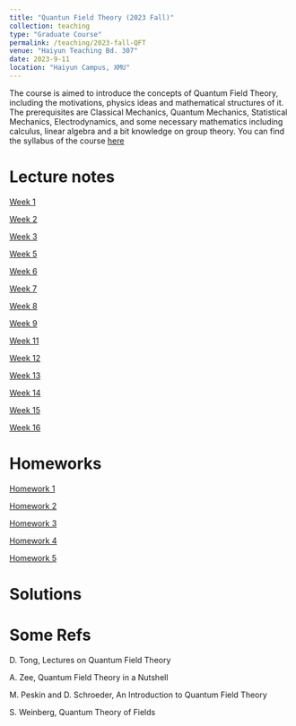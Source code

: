 ```yaml
---
title: "Quantun Field Theory (2023 Fall)"
collection: teaching
type: "Graduate Course"
permalink: /teaching/2023-fall-QFT
venue: "Haiyun Teaching Bd. 307"
date: 2023-9-11
location: "Haiyun Campus, XMU"
---
```


The course is aimed to introduce the concepts of Quantum Field Theory, including the motivations, physics ideas and mathematical structures of it. The prerequisites are Classical Mechanics, Quantum Mechanics, Statistical Mechanics, Electrodynamics, and some necessary mathematics including calculus, linear algebra and a bit knowledge on group theory. You can find the syllabus of the course [here](https://playdaye.github.io/saltyeggache/files/Syllabus.pdf)

Lecture notes
======
[Week 1](https://www.jianguoyun.com/p/DVWVWDsQj6P9CxjcyJoF)

[Week 2](https://www.jianguoyun.com/p/DZiw-bMQj6P9CxjryJoF)

[Week 3](https://www.jianguoyun.com/p/DWKoejcQj6P9CxjM95sFIAA)

[Week 5](https://www.jianguoyun.com/p/DVYTUX8Qj6P9Cxibv50FIAA)

[Week 6](https://www.jianguoyun.com/p/DSIXvL8Qj6P9CxiL0p4FIAA)

[Week 7](https://www.jianguoyun.com/p/DVJhEZsQj6P9Cxi8nKAFIAA)

[Week 8](https://www.jianguoyun.com/p/DRNOTfkQj6P9CxiaxKEFIAA)

[Week 9](https://www.jianguoyun.com/p/DWJhIlYQj6P9Cxj_5MMFIAA)

[Week 11](https://www.jianguoyun.com/p/DSGa9dEQj6P9CxiW5cMFIAA)

[Week 12](https://www.jianguoyun.com/p/Db1tlnsQj6P9CxiX5cMFIAA)

[Week 13](https://www.jianguoyun.com/p/Db2qudwQj6P9CxiZ5cMFIAA)

[Week 14](https://www.jianguoyun.com/p/DWXyCXwQj6P9Cxib5cMFIAA)

[Week 15](https://www.jianguoyun.com/p/DXryR3cQj6P9Cxic5cMFIAA)

[Week 16](https://www.jianguoyun.com/p/DSb0pOwQj6P9Cxie5cMFIAA)















Homeworks
======
[Homework 1](https://playdaye.github.io/saltyeggache/files/HW1.pdf)

[Homework 2](https://playdaye.github.io/saltyeggache/files/HW2.pdf)

[Homework 3](https://playdaye.github.io/saltyeggache/files/HW3.pdf)

[Homework 4](https://playdaye.github.io/saltyeggache/files/HW4.pdf)

[Homework 5](https://playdaye.github.io/saltyeggache/files/HW5.pdf)








Solutions
======
<!--[Solution 1](https://playdaye.github.io/saltyeggache/files/Sol1.pdf)-->

<!--[Solution 2](https://playdaye.github.io/saltyeggache/files/Sol2.pdf)-->






Some Refs
======
D. Tong, Lectures on Quantum Field Theory

A. Zee, Quantum Field Theory in a Nutshell

M. Peskin and D. Schroeder, An Introduction to Quantum Field Theory

S. Weinberg, Quantum Theory of Fields

